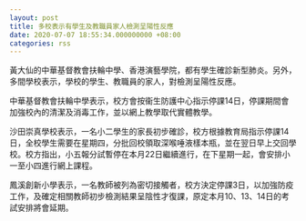 ```yaml
---
layout: post
title: 多校表示有學生及教職員家人檢測呈陽性反應
date: 2020-07-07 18:55:34.000000000 +08:00
categories: rss
---
```


黃大仙的中華基督教會扶輪中學、香港演藝學院，都有學生確診新型肺炎。另外，多間學校表示，學校的學生、教職員的家人，對檢測呈陽性反應。

中華基督教會扶輪中學表示，校方會按衞生防護中心指示停課14日，停課期間會加強校內的清潔及消毒工作，並以網上教學取代實體教學。

沙田崇真學校表示，一名小二學生的家長初步確診，校方根據教育局指示停課14日，全校學生需要在星期四，分批回校領取深喉唾液樣本瓶，並在翌日早上交回學校。校方指出，小五報分試暫停在本月22日繼續進行，在下星期一起，會安排小一至小四進行網上課程。

鳳溪創新小學表示，一名教師被列為密切接觸者，校方決定停課3日，以加強防疫工作，及確定相關教師初步檢測結果呈陰性才復課，原定本月10、13、14日的考試安排將會延期。
